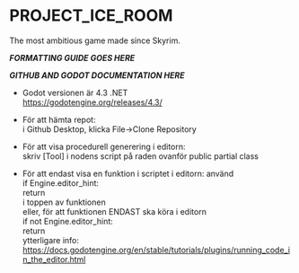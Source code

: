 # PROJECT_ICE_ROOM
The most ambitious game made since Skyrim.



_________FORMATTING GUIDE GOES HERE_________



_________GITHUB AND GODOT DOCUMENTATION HERE_________
- Godot versionen är 4.3 .NET<br />
  https://godotengine.org/releases/4.3/

- För att hämta repot:<br />
  i Github Desktop, klicka File->Clone Repository

- För att visa procedurell generering i editorn:<br />
  skriv [Tool] i nodens script på raden ovanför public partial class

- För att endast visa en funktion i scriptet i editorn:
  använd<br />
  if Engine.editor_hint:<br />
        return<br />
  i toppen av funktionen<br />
  eller, för att funktionen ENDAST ska köra i editorn<br />
  if not Engine.editor_hint:<br />
        return<br />
  ytterligare info:<br />
  https://docs.godotengine.org/en/stable/tutorials/plugins/running_code_in_the_editor.html

  
  

